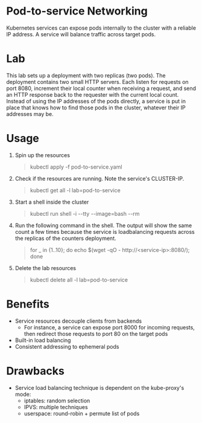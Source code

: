# Pod-to-service Networking
Kubernetes services can expose pods internally to the cluster with a reliable IP address. A service will balance traffic across target pods.

# Lab
This lab sets up a deployment with two replicas (two pods).
The deployment contains two small HTTP servers.
Each listen for requests on port 8080, increment their local counter when receiving a request, and send an HTTP response back to the requester with the current local count.
Instead of using the IP addresses of the pods directly, a service is put in place that knows how to find those pods in the cluster, whatever their IP addresses may be.

# Usage
1. Spin up the resources
    > kubectl apply -f pod-to-service.yaml
1. Check if the resources are running. Note the service's CLUSTER-IP.
    > kubectl get all -l lab=pod-to-service
1. Start a shell inside the cluster
    > kubectl run shell -i --tty --image=bash --rm
1. Run the following command in the shell. The output will show the same count a few times because the service is loadbalancing requests across the replicas of the counters deployment.
    > for _ in {1..10}; do echo $(wget -qO - http://\<service-ip>:8080/); done
1. Delete the lab resources
    > kubectl delete all -l lab=pod-to-service

# Benefits
* Service resources decouple clients from backends
    * For instance, a service can expose port 8000 for incoming requests, then redirect those requests to port 80 on the target pods
* Built-in load balancing
* Consistent addressing to ephemeral pods

# Drawbacks
* Service load balancing technique is dependent on the kube-proxy's mode:
    * iptables: random selection
    * IPVS: multiple techniques
    * userspace: round-robin + permute list of pods
